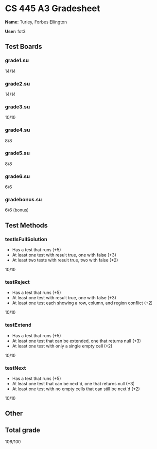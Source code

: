 # CS 445 A3 Gradesheet

__Name:__ Turley, Forbes Ellington

__User:__ fot3

## Test Boards

### grade1.su


14/14

### grade2.su


14/14

### grade3.su


10/10

### grade4.su


8/8

### grade5.su


8/8

### grade6.su


6/6

### gradebonus.su


6/6 (bonus)

## Test Methods

### testIsFullSolution

- Has a test that runs (+5)
- At least one test with result true, one with false (+3)
- At least two tests with result true, two with false (+2)

10/10

### testReject

- Has a test that runs (+5)
- At least one test with result true, one with false (+3)
- At least one test each showing a row, column, and region conflict (+2)

10/10

### testExtend

- Has a test that runs (+5)
- At least one test that can be extended, one that returns null (+3)
- At least one test with only a single empty cell (+2)

10/10

### testNext

- Has a test that runs (+5)
- At least one test that can be next'd, one that returns null (+3)
- At least one test with no empty cells that can still be next'd (+2)

10/10

## Other


## Total grade

106/100

